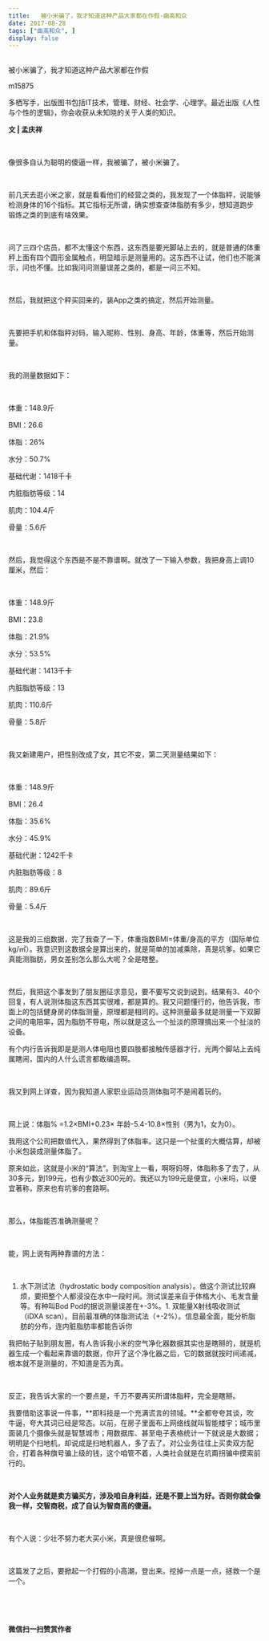 ```yaml
---
title:   被小米骗了，我才知道这种产品大家都在作假-曲高和众
date: 2017-08-28
tags: ["曲高和众", ]
display: false
---
```



## 



被小米骗了，我才知道这种产品大家都在作假




m15875




多栖写手，出版图书包括IT技术，管理、财经、社会学、心理学。最近出版《人性与个性的逻辑》，你会收获从未知晓的关于人类的知识。


**文 | 孟庆祥**

&nbsp;

像很多自认为聪明的傻逼一样，我被骗了，被小米骗了。

&nbsp;

前几天去逛小米之家，就是看看他们的经营之类的，我发现了一个体脂秤，说能够检测身体的16个指标。其它指标无所谓，确实想查查体脂肪有多少，想知道跑步锻炼之类的到底有啥效果。

&nbsp;

问了三四个店员，都不太懂这个东西，这东西是要光脚站上去的，就是普通的体重秤上面有四个圆形金属触点，明显暗示是测量用的。这东西不让试，他们也不能演示，问也不懂。比如我问问测量误差之类的，都是一问三不知。

&nbsp;

然后，我就把这个秤买回来的，装App之类的搞定，然后开始测量。

&nbsp;

先要把手机和体脂秤对码，输入昵称、性别、身高、年龄，体重等，然后开始测量。

&nbsp;

我的测量数据如下：

&nbsp;

体重：148.9斤

BMI：26.6

体脂：26%

水分：50.7%

基础代谢：1418千卡

内脏脂肪等级：14

肌肉：104.4斤

骨量：5.6斤

&nbsp;

然后，我觉得这个东西是不是不靠谱啊。就改了一下输入参数，我把身高上调10厘米，然后：

&nbsp;

体重：148.9斤

BMI：23.8

体脂：21.9%

水分：53.5%

基础代谢：1413千卡

内脏脂肪等级：13

肌肉：110.6斤

骨量：5.8斤

&nbsp;

我又新建用户，把性别改成了女，其它不变，第二天测量结果如下：

&nbsp;

体重：148.9斤

BMI：26.4

体脂：35.6%

水分：45.9%

基础代谢：1242千卡

内脏脂肪等级：8

肌肉：89.6斤

骨量：5.4斤

&nbsp;

这是我的三组数据，完了我查了一下，体重指数BMI=体重/身高的平方（国际单位kg/㎡）。我意识到这数据全是算出来的，就是简单的加减乘除，真是坑爹。如果它真能测脂肪，男女差别怎么那么大呢？全是瞎整。

&nbsp;

然后，我把这个事发到了朋友圈征求意见，要不要写文说到说到。结果有3、40个回复，有人说测体脂这东西其实很难，都是算的。我又问题懂行的，他告诉我，市面上的包括健身房的体脂测量，原理都是相同的。这种测量最多就是测量一下双脚之间的电阻率，因为脂肪不导电，所以就是这么一个扯淡的原理搞出来一个扯淡的设备。



有个内行告诉我即是是测人体电阻也要四肢都接触传感器才行，光两个脚站上去纯属瞎闹，国内的人什么谎言都敢编造啊。

&nbsp;

我又到网上详查，因为我知道人家职业运动员测体脂可不是闹着玩的。

&nbsp;

网上说：体脂% =1.2×BMI+0.23× 年龄-5.4-10.8×性别（男为1，女为0）。



我用这个公司把数值代入，果然得到了体脂率。这只是一个扯蛋的大概估算，却被小米包装成测量体脂了。



原来如此，这就是小米的“算法”。到淘宝上一看，啊呀妈呀，体脂称多了去了，从30多元，到199元，也有少数近300元的。我还以为199元是便宜，小米吗，以便宜著称，原来也有坑爹的套路啊。

&nbsp;

那么，体脂能否准确测量呢？

&nbsp;

能，网上说有两种靠谱的方法：

&nbsp;
1. 水下测试法（hydrostatic body composition analysis）。做这个测试比较麻烦，要把整个人都浸没在水中一段时间。测试误差来自于体格大小、毛发含量等。有种叫Bod Pod的据说测量误差在+-3%。1. 双能量X射线吸收测试（iDXA scan）。目前最准确的体脂测试法（+-2%）。信息最全面，能分析脂肪的分布，连内脏脂肪率都能告诉你
&nbsp;

我把帖子贴到朋友圈，有人告诉我小米的空气净化器数据其实也是瞎掰的，就是机器生成一个看起来靠谱的数据，你开了这个净化器之后，它的数据就按时间递减，根本就不是测量的，不知道是否为真。

&nbsp;

反正，我告诉大家的一个要点是，千万不要再买所谓体脂秤，完全是瞎掰。



我要借助这事说一件事，**即科技是一个充满谎言的领域。**全都夸夸其谈，吹牛逼，夸大其词已经是常态。以前，在房子里面布上网络线就叫智能楼宇；城市里面装几个摄像头就是智慧城市；用数据库、甚至电子表格统计一下就说是大数据；明明是个扫地机，却说成是扫地机器人，多了去了。对公业务往往上买卖双方配合，打着各种旗号骗上级的钱，这个咱管不着，人类社会就是在坑甭拐骗中摸索前行的。

&nbsp;

**对个人业务就是卖方骗买方，涉及咱自身利益，还是不要上当为好。否则你就会像我一样，交智商税，成了自认为智商高的傻逼。**

&nbsp;

有个人说：少壮不努力老大买小米，真是很悲催啊。

&nbsp;

这篇发了之后，要掀起一个打假的小高潮，登出来。挖掉一点是一点，拯救一个是一个。

&nbsp;

&nbsp;




**微信扫一扫赞赏作者**